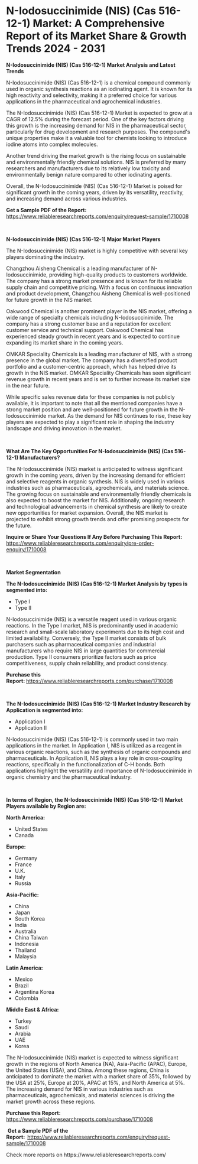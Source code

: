 <p><h1>N-Iodosuccinimide (NIS) (Cas 516-12-1) Market: A Comprehensive Report of its Market Share & Growth Trends 2024 - 2031</h1></p><p><strong>N-Iodosuccinimide (NIS) (Cas 516-12-1) Market Analysis and Latest Trends</strong></p>
<p><p>N-Iodosuccinimide (NIS) (Cas 516-12-1) is a chemical compound commonly used in organic synthesis reactions as an iodinating agent. It is known for its high reactivity and selectivity, making it a preferred choice for various applications in the pharmaceutical and agrochemical industries.</p><p>The N-Iodosuccinimide (NIS) (Cas 516-12-1) Market is expected to grow at a CAGR of 12.5% during the forecast period. One of the key factors driving this growth is the increasing demand for NIS in the pharmaceutical sector, particularly for drug development and research purposes. The compound's unique properties make it a valuable tool for chemists looking to introduce iodine atoms into complex molecules.</p><p>Another trend driving the market growth is the rising focus on sustainable and environmentally friendly chemical solutions. NIS is preferred by many researchers and manufacturers due to its relatively low toxicity and environmentally benign nature compared to other iodinating agents.</p><p>Overall, the N-Iodosuccinimide (NIS) (Cas 516-12-1) Market is poised for significant growth in the coming years, driven by its versatility, reactivity, and increasing demand across various industries.</p></p>
<p><strong>Get a Sample PDF of the Report:&nbsp;</strong> <a href="https://www.reliableresearchreports.com/enquiry/request-sample/1710008">https://www.reliableresearchreports.com/enquiry/request-sample/1710008</a></p>
<p>&nbsp;</p>
<p><strong>N-Iodosuccinimide (NIS) (Cas 516-12-1) Major Market Players</strong></p>
<p><p>The N-Iodosuccinimide (NIS) market is highly competitive with several key players dominating the industry. </p><p>Changzhou Aisheng Chemical is a leading manufacturer of N-Iodosuccinimide, providing high-quality products to customers worldwide. The company has a strong market presence and is known for its reliable supply chain and competitive pricing. With a focus on continuous innovation and product development, Changzhou Aisheng Chemical is well-positioned for future growth in the NIS market.</p><p>Oakwood Chemical is another prominent player in the NIS market, offering a wide range of specialty chemicals including N-Iodosuccinimide. The company has a strong customer base and a reputation for excellent customer service and technical support. Oakwood Chemical has experienced steady growth in recent years and is expected to continue expanding its market share in the coming years.</p><p>OMKAR Speciality Chemicals is a leading manufacturer of NIS, with a strong presence in the global market. The company has a diversified product portfolio and a customer-centric approach, which has helped drive its growth in the NIS market. OMKAR Speciality Chemicals has seen significant revenue growth in recent years and is set to further increase its market size in the near future.</p><p>While specific sales revenue data for these companies is not publicly available, it is important to note that all the mentioned companies have a strong market position and are well-positioned for future growth in the N-Iodosuccinimide market. As the demand for NIS continues to rise, these key players are expected to play a significant role in shaping the industry landscape and driving innovation in the market.</p></p>
<p>&nbsp;</p>
<p><strong>What Are The Key Opportunities For N-Iodosuccinimide (NIS) (Cas 516-12-1) Manufacturers?</strong></p>
<p><p>The N-Iodosuccinimide (NIS) market is anticipated to witness significant growth in the coming years, driven by the increasing demand for efficient and selective reagents in organic synthesis. NIS is widely used in various industries such as pharmaceuticals, agrochemicals, and materials science. The growing focus on sustainable and environmentally friendly chemicals is also expected to boost the market for NIS. Additionally, ongoing research and technological advancements in chemical synthesis are likely to create new opportunities for market expansion. Overall, the NIS market is projected to exhibit strong growth trends and offer promising prospects for the future.</p></p>
<p><strong>Inquire or Share Your Questions If Any Before Purchasing This Report:</strong> <a href="https://www.reliableresearchreports.com/enquiry/pre-order-enquiry/1710008">https://www.reliableresearchreports.com/enquiry/pre-order-enquiry/1710008</a></p>
<p>&nbsp;</p>
<p><strong>Market Segmentation</strong></p>
<p><strong>The N-Iodosuccinimide (NIS) (Cas 516-12-1) Market Analysis by types is segmented into:</strong></p>
<p><ul><li>Type I</li><li>Type II</li></ul></p>
<p><p>N-Iodosuccinimide (NIS) is a versatile reagent used in various organic reactions. In the Type I market, NIS is predominantly used in academic research and small-scale laboratory experiments due to its high cost and limited availability. Conversely, the Type II market consists of bulk purchasers such as pharmaceutical companies and industrial manufacturers who require NIS in large quantities for commercial production. Type II consumers prioritize factors such as price competitiveness, supply chain reliability, and product consistency.</p></p>
<p><strong>Purchase this Report:&nbsp;</strong><a href="https://www.reliableresearchreports.com/purchase/1710008">https://www.reliableresearchreports.com/purchase/1710008</a></p>
<p>&nbsp;</p>
<p><strong>The N-Iodosuccinimide (NIS) (Cas 516-12-1) Market Industry Research by Application is segmented into:</strong></p>
<p><ul><li>Application I</li><li>Application II</li></ul></p>
<p><p>N-Iodosuccinimide (NIS) (Cas 516-12-1) is commonly used in two main applications in the market. In Application I, NIS is utilized as a reagent in various organic reactions, such as the synthesis of organic compounds and pharmaceuticals. In Application II, NIS plays a key role in cross-coupling reactions, specifically in the functionalization of C-H bonds. Both applications highlight the versatility and importance of N-Iodosuccinimide in organic chemistry and the pharmaceutical industry.</p></p>
<p>&nbsp;</p>
<p><strong>In terms of Region, the N-Iodosuccinimide (NIS) (Cas 516-12-1) Market Players available by Region are:</strong></p>
<p>
    <p> <strong> North America: </strong>
        <ul>
            <li>United States</li>
            <li>Canada</li>
        </ul>
        </p> 
    <p> <strong> Europe: </strong>
        <ul>
            <li>Germany</li>
            <li>France</li>
            <li>U.K.</li>
            <li>Italy</li>
            <li>Russia</li>
        </ul>
        </p> 
    <p> <strong> Asia-Pacific: </strong>
        <ul>
            <li>China</li>
            <li>Japan</li>
            <li>South Korea</li>
            <li>India</li>
            <li>Australia</li>
            <li>China Taiwan</li>
            <li>Indonesia</li>
            <li>Thailand</li>
            <li>Malaysia</li>
        </ul>
        </p> 
    <p> <strong> Latin America: </strong>
        <ul>
            <li>Mexico</li>
            <li>Brazil</li>
            <li>Argentina Korea</li>
            <li>Colombia</li>
        </ul>
        </p> 
    <p> <strong> Middle East & Africa: </strong>
        <ul>
            <li>Turkey</li>
            <li>Saudi</li>
            <li>Arabia</li>
            <li>UAE</li>
            <li>Korea</li>
        </ul>
    </p>
    </p>
<p><p>The N-Iodosuccinimide (NIS) market is expected to witness significant growth in the regions of North America (NA), Asia-Pacific (APAC), Europe, the United States (USA), and China. Among these regions, China is anticipated to dominate the market with a market share of 35%, followed by the USA at 25%, Europe at 20%, APAC at 15%, and North America at 5%. The increasing demand for NIS in various industries such as pharmaceuticals, agrochemicals, and material sciences is driving the market growth across these regions.</p></p>
<p><strong>Purchase this Report: </strong><a href="https://www.reliableresearchreports.com/purchase/1710008">https://www.reliableresearchreports.com/purchase/1710008</a></p>
<p>&nbsp;<strong>Get a Sample PDF of the Report:&nbsp;&nbsp;</strong><a href="https://www.reliableresearchreports.com/enquiry/request-sample/1710008">https://www.reliableresearchreports.com/enquiry/request-sample/1710008</a></p>
<p><strong></strong></p>
<p>Check more reports on https://www.reliableresearchreports.com/</p>